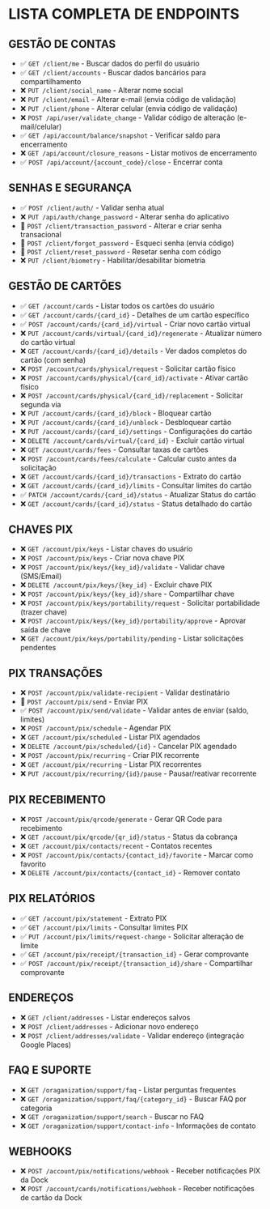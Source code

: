 # LISTA COMPLETA DE ENDPOINTS

## **GESTÃO DE CONTAS**
- ✅ `GET /client/me` - Buscar dados do perfil do usuário
- ✅ `GET /client/accounts` - Buscar dados bancários para compartilhamento
- ❌ `PUT /client/social_name` - Alterar nome social
- ❌ `PUT /client/email` - Alterar e-mail (envia código de validação)
- ❌ `PUT /client/phone` - Alterar celular (envia código de validação)
- ❌ `POST /api/user/validate_change` - Validar código de alteração (e-mail/celular)
- ✅ `GET /api/account/balance/snapshot` - Verificar saldo para encerramento
- ❌ `GET /api/account/closure_reasons` - Listar motivos de encerramento
- ✅ `POST /api/account/{account_code}/close` - Encerrar conta

## **SENHAS E SEGURANÇA**
- ✅ `POST /client/auth/` - Validar senha atual
- ❌ `PUT /api/auth/change_password` - Alterar senha do aplicativo
- 🔧 `POST /client/transaction_password` - Alterar e criar senha transacional
- 🔧 `POST /client/forgot_password` - Esqueci senha (envia código)
- 🔧 `POST /client/reset_password` - Resetar senha com código
- ❌ `PUT /client/biometry` - Habilitar/desabilitar biometria

## **GESTÃO DE CARTÕES**
- ✅ `GET /account/cards` - Listar todos os cartões do usuário
- ✅ `GET /account/cards/{card_id}` - Detalhes de um cartão específico
- ✅ `POST /account/cards/{card_id}/virtual` - Criar novo cartão virtual
- ❌ `PUT /account/cards/virtual/{card_id}/regenerate` - Atualizar número do cartão virtual
- ❌ `GET /account/cards/{card_id}/details` - Ver dados completos do cartão (com senha)
- ❌ `POST /account/cards/physical/request` - Solicitar cartão físico
- ❌ `POST /account/cards/physical/{card_id}/activate` - Ativar cartão físico
- ❌ `POST /account/cards/physical/{card_id}/replacement` - Solicitar segunda via
- ❌ `PUT /account/cards/{card_id}/block` - Bloquear cartão
- ❌ `PUT /account/cards/{card_id}/unblock` - Desbloquear cartão
- ❌ `PUT /account/cards/{card_id}/settings` - Configurações do cartão
- ❌ `DELETE /account/cards/virtual/{card_id}` - Excluir cartão virtual
- ❌ `GET /account/cards/fees` - Consultar taxas de cartões
- ❌ `POST /account/cards/fees/calculate` - Calcular custo antes da solicitação
- ❌ `GET /account/cards/{card_id}/transactions` - Extrato do cartão
- ❌ `GET /account/cards/{card_id}/limits` - Consultar limites do cartão
- ✅ `PATCH /account/cards/{card_id}/status` - Atualizar Status do cartão
- ❌ `GET /account/cards/{card_id}/status` - Status detalhado do cartão

## **CHAVES PIX**
- ❌ `GET /account/pix/keys` - Listar chaves do usuário
- ❌ `POST /account/pix/keys` - Criar nova chave PIX
- ❌ `POST /account/pix/keys/{key_id}/validate` - Validar chave (SMS/Email)
- ❌ `DELETE /account/pix/keys/{key_id}` - Excluir chave PIX
- ❌ `POST /account/pix/keys/{key_id}/share` - Compartilhar chave
- ❌ `POST /account/pix/keys/portability/request` - Solicitar portabilidade (trazer chave)
- ❌ `POST /account/pix/keys/{key_id}/portability/approve` - Aprovar saída de chave
- ❌ `GET /account/pix/keys/portability/pending` - Listar solicitações pendentes

## **PIX TRANSAÇÕES**
- ❌ `POST /account/pix/validate-recipient` - Validar destinatário
- 🔧 `POST /account/pix/send` - Enviar PIX
- ✅ `POST /account/pix/send/validate` - Validar antes de enviar (saldo, limites)
- ❌ `POST /account/pix/schedule` - Agendar PIX
- ❌ `GET /account/pix/scheduled` - Listar PIX agendados
- ❌ `DELETE /account/pix/scheduled/{id}` - Cancelar PIX agendado
- ❌ `POST /account/pix/recurring` - Criar PIX recorrente
- ❌ `GET /account/pix/recurring` - Listar PIX recorrentes
- ❌ `PUT /account/pix/recurring/{id}/pause` - Pausar/reativar recorrente

## **PIX RECEBIMENTO**
- ❌ `POST /account/pix/qrcode/generate` - Gerar QR Code para recebimento
- ❌ `GET /account/pix/qrcode/{qr_id}/status` - Status da cobrança
- ❌ `GET /account/pix/contacts/recent` - Contatos recentes
- ❌ `POST /account/pix/contacts/{contact_id}/favorite` - Marcar como favorito
- ❌ `DELETE /account/pix/contacts/{contact_id}` - Remover contato

## **PIX RELATÓRIOS**
- ✅ `GET /account/pix/statement` - Extrato PIX
- ✅ `GET /account/pix/limits` - Consultar limites PIX
- ✅ `PUT /account/pix/limits/request-change` - Solicitar alteração de limite
- ✅ `GET /account/pix/receipt/{transaction_id}` - Gerar comprovante
- ✅ `POST /account/pix/receipt/{transaction_id}/share` - Compartilhar comprovante

## **ENDEREÇOS**
- ❌ `GET /client/addresses` - Listar endereços salvos
- ❌ `POST /client/addresses` - Adicionar novo endereço
- ❌ `POST /client/addresses/validate` - Validar endereço (integração Google Places)

## **FAQ E SUPORTE**
- ❌ `GET /oraganization/support/faq` - Listar perguntas frequentes
- ❌ `GET /oraganization/support/faq/{category_id}` - Buscar FAQ por categoria
- ❌ `GET /oraganization/support/search` - Buscar no FAQ
- ❌ `GET /oraganization/support/contact-info` - Informações de contato

## **WEBHOOKS**
- ❌ `POST /account/pix/notifications/webhook` - Receber notificações PIX da Dock
- ❌ `POST /account/cards/notifications/webhook` - Receber notificações de cartão da Dock
